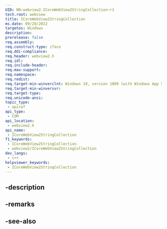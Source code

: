 ```yaml
---
UID: NN:webview2.ICoreWebView2StringCollection~r1
tech.root: webview
title: ICoreWebView2StringCollection
ms.date: 09/20/2022
targetos: Windows
description: 
prerelease: false
req.assembly: 
req.construct-type: iface
req.ddi-compliance: 
req.header: webview2.h
req.idl: 
req.include-header: 
req.max-support: 
req.namespace: 
req.redist: 
req.target-min-winverclnt: Windows 10, version 1809 (with Windows App SDK 1.1 or later)
req.target-min-winversvr: 
req.target-type: 
req.unicode-ansi: 
topic_type:
 - apiref
api_type:
 - COM
api_location:
 - webview2.h
api_name:
 - ICoreWebView2StringCollection
f1_keywords:
 - ICoreWebView2StringCollection
 - webview2/ICoreWebView2StringCollection
dev_langs:
 - c++
helpviewer_keywords:
 - ICoreWebView2StringCollection
---
```


## -description

## -remarks

## -see-also

